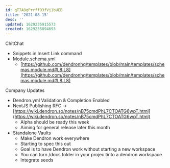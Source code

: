 ```yaml
---
id: qT7A9qPrrffO3fVj1bUEB
title: '2021-08-15'
desc: ''
updated: 1629235915573
created: 1629235894693
---
```


ChitChat
* Snippets in Insert Link command
* Module.schema.yml
    * [https://github.com/dendronhq/templates/blob/main/templates/schemas.module.md#L8:L8](https://github.com/dendronhq/templates/blob/main/templates/schemas.module.md#L8:L8)

Company Updates
* Dendron.yml Validation & Completion Enabled
* NextJS Publishing RFC -> [https://wiki.dendron.so/notes/nB75cmdPhL7CTOATG6wpT.html](https://wiki.dendron.so/notes/nB75cmdPhL7CTOATG6wpT.html)
    * Alpha should be ready this week
    * Aiming for general release later this month
* Standalone Vaults 
    * Make Dendron work everywhere 
    * Starting to spec this out 
    * Goal is to have Dendron work without starting a new workspace
    * You can turn /docs folder in your projec tinto a dendron workspace
    * Integrate seeds 
